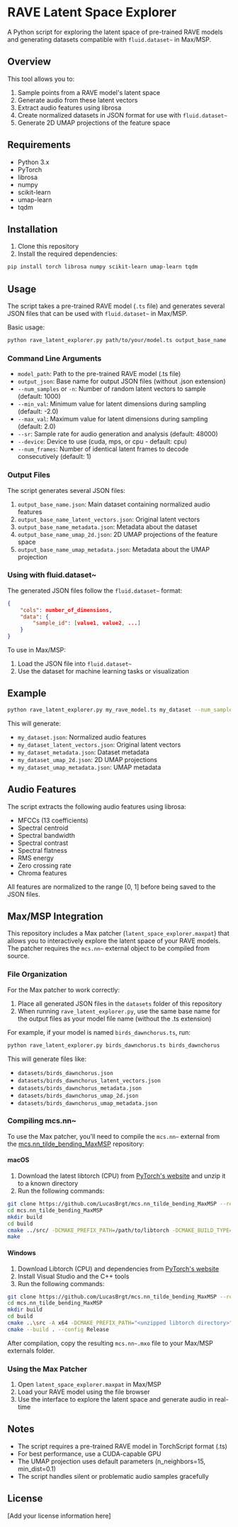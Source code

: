 # RAVE Latent Space Explorer

A Python script for exploring the latent space of pre-trained RAVE models and generating datasets compatible with `fluid.dataset~` in Max/MSP.

## Overview

This tool allows you to:
1. Sample points from a RAVE model's latent space
2. Generate audio from these latent vectors
3. Extract audio features using librosa
4. Create normalized datasets in JSON format for use with `fluid.dataset~`
5. Generate 2D UMAP projections of the feature space

## Requirements

- Python 3.x
- PyTorch
- librosa
- numpy
- scikit-learn
- umap-learn
- tqdm

## Installation

1. Clone this repository
2. Install the required dependencies:
```bash
pip install torch librosa numpy scikit-learn umap-learn tqdm
```

## Usage

The script takes a pre-trained RAVE model (`.ts` file) and generates several JSON files that can be used with `fluid.dataset~` in Max/MSP.

Basic usage:
```bash
python rave_latent_explorer.py path/to/your/model.ts output_base_name
```

### Command Line Arguments

- `model_path`: Path to the pre-trained RAVE model (.ts file)
- `output_json`: Base name for output JSON files (without .json extension)
- `--num_samples` or `-n`: Number of random latent vectors to sample (default: 1000)
- `--min_val`: Minimum value for latent dimensions during sampling (default: -2.0)
- `--max_val`: Maximum value for latent dimensions during sampling (default: 2.0)
- `--sr`: Sample rate for audio generation and analysis (default: 48000)
- `--device`: Device to use (cuda, mps, or cpu - default: cpu)
- `--num_frames`: Number of identical latent frames to decode consecutively (default: 1)

### Output Files

The script generates several JSON files:

1. `output_base_name.json`: Main dataset containing normalized audio features
2. `output_base_name_latent_vectors.json`: Original latent vectors
3. `output_base_name_metadata.json`: Metadata about the dataset
4. `output_base_name_umap_2d.json`: 2D UMAP projections of the feature space
5. `output_base_name_umap_metadata.json`: Metadata about the UMAP projection

### Using with fluid.dataset~

The generated JSON files follow the `fluid.dataset~` format:
```json
{
    "cols": number_of_dimensions,
    "data": {
        "sample_id": [value1, value2, ...]
    }
}
```

To use in Max/MSP:
1. Load the JSON file into `fluid.dataset~`
2. Use the dataset for machine learning tasks or visualization

## Example

```bash
python rave_latent_explorer.py my_rave_model.ts my_dataset --num_samples 500 --device cuda
```

This will generate:
- `my_dataset.json`: Normalized audio features
- `my_dataset_latent_vectors.json`: Original latent vectors
- `my_dataset_metadata.json`: Dataset metadata
- `my_dataset_umap_2d.json`: 2D UMAP projections
- `my_dataset_umap_metadata.json`: UMAP metadata

## Audio Features

The script extracts the following audio features using librosa:
- MFCCs (13 coefficients)
- Spectral centroid
- Spectral bandwidth
- Spectral contrast
- Spectral flatness
- RMS energy
- Zero crossing rate
- Chroma features

All features are normalized to the range [0, 1] before being saved to the JSON files.

## Max/MSP Integration

This repository includes a Max patcher (`latent_space_explorer.maxpat`) that allows you to interactively explore the latent space of your RAVE models. The patcher requires the `mcs.nn~` external object to be compiled from source.

### File Organization

For the Max patcher to work correctly:

1. Place all generated JSON files in the `datasets` folder of this repository
2. When running `rave_latent_explorer.py`, use the same base name for the output files as your model file name (without the .ts extension)

For example, if your model is named `birds_dawnchorus.ts`, run:
```bash
python rave_latent_explorer.py birds_dawnchorus.ts birds_dawnchorus
```

This will generate files like:
- `datasets/birds_dawnchorus.json`
- `datasets/birds_dawnchorus_latent_vectors.json`
- `datasets/birds_dawnchorus_metadata.json`
- `datasets/birds_dawnchorus_umap_2d.json`
- `datasets/birds_dawnchorus_umap_metadata.json`

### Compiling mcs.nn~

To use the Max patcher, you'll need to compile the `mcs.nn~` external from the [mcs.nn_tilde_bending_MaxMSP](https://github.com/LucasBrgt/mcs.nn_tilde_bending_MaxMSP/tree/master) repository:

#### macOS
1. Download the latest libtorch (CPU) from [PyTorch's website](https://pytorch.org/) and unzip it to a known directory
2. Run the following commands:
```bash
git clone https://github.com/LucasBrgt/mcs.nn_tilde_bending_MaxMSP --recursive
cd mcs.nn_tilde_bending_MaxMSP
mkdir build
cd build
cmake ../src/ -DCMAKE_PREFIX_PATH=/path/to/libtorch -DCMAKE_BUILD_TYPE=Release -DVERSION="1.5.7"
make
```

#### Windows
1. Download Libtorch (CPU) and dependencies from [PyTorch's website](https://pytorch.org/)
2. Install Visual Studio and the C++ tools
3. Run the following commands:
```bash
git clone https://github.com/LucasBrgt/mcs.nn_tilde_bending_MaxMSP --recurse-submodules
cd mcs.nn_tilde_bending_MaxMSP
mkdir build
cd build
cmake ..\src -A x64 -DCMAKE_PREFIX_PATH="<unzipped libtorch directory>" -DPUREDATA_INCLUDE_DIR="<path-to-pd/src>" -DPUREDATA_BIN_DIR="<path-to-pd/bin>"
cmake --build . --config Release
```

After compilation, copy the resulting `mcs.nn~.mxo` file to your Max/MSP externals folder.

### Using the Max Patcher

1. Open `latent_space_explorer.maxpat` in Max/MSP
2. Load your RAVE model using the file browser
3. Use the interface to explore the latent space and generate audio in real-time

## Notes

- The script requires a pre-trained RAVE model in TorchScript format (.ts)
- For best performance, use a CUDA-capable GPU
- The UMAP projection uses default parameters (n_neighbors=15, min_dist=0.1)
- The script handles silent or problematic audio samples gracefully

## License

[Add your license information here] 